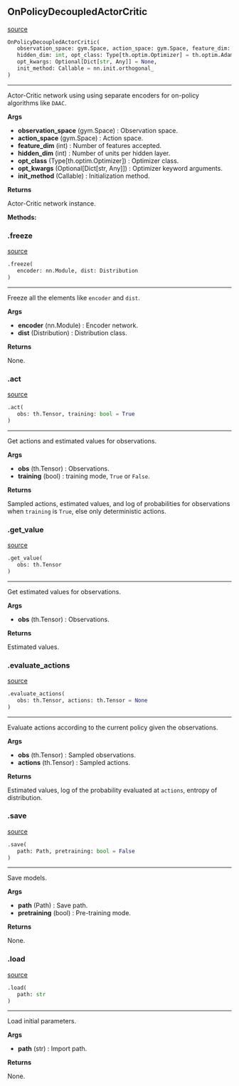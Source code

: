 #


## OnPolicyDecoupledActorCritic
[source](https://github.com/RLE-Foundation/rllte/blob/main/rllte/xploit/policy/on_policy_decoupled_actor_critic.py/#L43)
```python 
OnPolicyDecoupledActorCritic(
   observation_space: gym.Space, action_space: gym.Space, feature_dim: int,
   hidden_dim: int, opt_class: Type[th.optim.Optimizer] = th.optim.Adam,
   opt_kwargs: Optional[Dict[str, Any]] = None,
   init_method: Callable = nn.init.orthogonal_
)
```


---
Actor-Critic network using using separate encoders for on-policy algorithms like `DAAC`.


**Args**

* **observation_space** (gym.Space) : Observation space.
* **action_space** (gym.Space) : Action space.
* **feature_dim** (int) : Number of features accepted.
* **hidden_dim** (int) : Number of units per hidden layer.
* **opt_class** (Type[th.optim.Optimizer]) : Optimizer class.
* **opt_kwargs** (Optional[Dict[str, Any]]) : Optimizer keyword arguments.
* **init_method** (Callable) : Initialization method.


**Returns**

Actor-Critic network instance.


**Methods:**


### .freeze
[source](https://github.com/RLE-Foundation/rllte/blob/main/rllte/xploit/policy/on_policy_decoupled_actor_critic.py/#L115)
```python
.freeze(
   encoder: nn.Module, dist: Distribution
)
```

---
Freeze all the elements like `encoder` and `dist`.


**Args**

* **encoder** (nn.Module) : Encoder network.
* **dist** (Distribution) : Distribution class.


**Returns**

None.

### .act
[source](https://github.com/RLE-Foundation/rllte/blob/main/rllte/xploit/policy/on_policy_decoupled_actor_critic.py/#L143)
```python
.act(
   obs: th.Tensor, training: bool = True
)
```

---
Get actions and estimated values for observations.


**Args**

* **obs** (th.Tensor) : Observations.
* **training** (bool) : training mode, `True` or `False`.


**Returns**

Sampled actions, estimated values, and log of probabilities for observations when `training` is `True`,
else only deterministic actions.

### .get_value
[source](https://github.com/RLE-Foundation/rllte/blob/main/rllte/xploit/policy/on_policy_decoupled_actor_critic.py/#L166)
```python
.get_value(
   obs: th.Tensor
)
```

---
Get estimated values for observations.


**Args**

* **obs** (th.Tensor) : Observations.


**Returns**

Estimated values.

### .evaluate_actions
[source](https://github.com/RLE-Foundation/rllte/blob/main/rllte/xploit/policy/on_policy_decoupled_actor_critic.py/#L177)
```python
.evaluate_actions(
   obs: th.Tensor, actions: th.Tensor = None
)
```

---
Evaluate actions according to the current policy given the observations.


**Args**

* **obs** (th.Tensor) : Sampled observations.
* **actions** (th.Tensor) : Sampled actions.


**Returns**

Estimated values, log of the probability evaluated at `actions`, entropy of distribution.

### .save
[source](https://github.com/RLE-Foundation/rllte/blob/main/rllte/xploit/policy/on_policy_decoupled_actor_critic.py/#L202)
```python
.save(
   path: Path, pretraining: bool = False
)
```

---
Save models.


**Args**

* **path** (Path) : Save path.
* **pretraining** (bool) : Pre-training mode.


**Returns**

None.

### .load
[source](https://github.com/RLE-Foundation/rllte/blob/main/rllte/xploit/policy/on_policy_decoupled_actor_critic.py/#L218)
```python
.load(
   path: str
)
```

---
Load initial parameters.


**Args**

* **path** (str) : Import path.


**Returns**

None.
